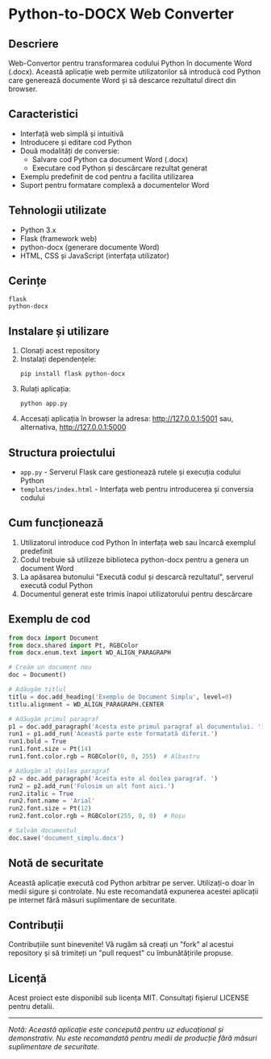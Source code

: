 # Python-to-DOCX Web Converter

## Descriere
Web-Convertor pentru transformarea codului Python în documente Word (.docx). Această aplicație web permite utilizatorilor să introducă cod Python care generează documente Word și să descarce rezultatul direct din browser.

## Caracteristici
- Interfață web simplă și intuitivă
- Introducere și editare cod Python
- Două modalități de conversie:
  - Salvare cod Python ca document Word (.docx)
  - Executare cod Python și descărcare rezultat generat
- Exemplu predefinit de cod pentru a facilita utilizarea
- Suport pentru formatare complexă a documentelor Word

## Tehnologii utilizate
- Python 3.x
- Flask (framework web)
- python-docx (generare documente Word)
- HTML, CSS și JavaScript (interfața utilizator)

## Cerințe
```
flask
python-docx
```

## Instalare și utilizare
1. Clonați acest repository
2. Instalați dependențele:
   ```
   pip install flask python-docx
   ```
3. Rulați aplicația:
   ```
   python app.py
   ```
4. Accesați aplicația în browser la adresa: http://127.0.0.1:5001  sau, alternativa, http://127.0.0.1:5000

## Structura proiectului
- `app.py` - Serverul Flask care gestionează rutele și execuția codului Python
- `templates/index.html` - Interfața web pentru introducerea și conversia codului

## Cum funcționează
1. Utilizatorul introduce cod Python în interfața web sau încarcă exemplul predefinit
2. Codul trebuie să utilizeze biblioteca python-docx pentru a genera un document Word
3. La apăsarea butonului "Execută codul și descarcă rezultatul", serverul execută codul Python
4. Documentul generat este trimis înapoi utilizatorului pentru descărcare

## Exemplu de cod
```python
from docx import Document
from docx.shared import Pt, RGBColor
from docx.enum.text import WD_ALIGN_PARAGRAPH

# Creăm un document nou
doc = Document()

# Adăugăm titlul
titlu = doc.add_heading('Exemplu de Document Simplu', level=0)
titlu.alignment = WD_ALIGN_PARAGRAPH.CENTER

# Adăugăm primul paragraf
p1 = doc.add_paragraph('Acesta este primul paragraf al documentului. ')
run1 = p1.add_run('Această parte este formatată diferit.')
run1.bold = True
run1.font.size = Pt(14)
run1.font.color.rgb = RGBColor(0, 0, 255)  # Albastru

# Adăugăm al doilea paragraf
p2 = doc.add_paragraph('Acesta este al doilea paragraf. ')
run2 = p2.add_run('Folosim un alt font aici.')
run2.italic = True
run2.font.name = 'Arial'
run2.font.size = Pt(12)
run2.font.color.rgb = RGBColor(255, 0, 0)  # Roșu

# Salvăm documentul
doc.save('document_simplu.docx')
```

## Notă de securitate
Această aplicație execută cod Python arbitrar pe server. Utilizați-o doar în medii sigure și controlate. Nu este recomandată expunerea acestei aplicații pe internet fără măsuri suplimentare de securitate.

## Contribuții
Contribuțiile sunt binevenite! Vă rugăm să creați un "fork" al acestui repository și să trimiteți un "pull request" cu îmbunătățirile propuse.

## Licență
Acest proiect este disponibil sub licența MIT. Consultați fișierul LICENSE pentru detalii.

---

*Notă: Această aplicație este concepută pentru uz educațional și demonstrativ. Nu este recomandată pentru medii de producție fără măsuri suplimentare de securitate.*
